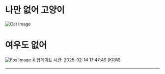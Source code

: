 
# 나만 없어 고양이

![Cat Image](https://cdn2.thecatapi.com/images/ckj.jpg)

# 여우도 없어
![Fox Image](https://randomfox.ca/images/15.jpg)
⏳ 업데이트 시간: 2025-02-14 17:47:49 (KRW)

---

